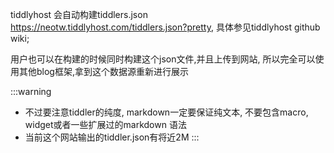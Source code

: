 tiddlyhost 会自动构建tiddlers.json https://neotw.tiddlyhost.com/tiddlers.json?pretty, 具体参见tiddlyhost github wiki;

用户也可以在构建的时候同时构建这个json文件,并且上传到网站, 所以完全可以使用其他blog框架,拿到这个数据源重新进行展示


:::warning
* 不过要注意tiddler的纯度, markdown一定要保证纯文本, 不要包含macro, widget或者一些扩展过的markdown 语法
* 当前这个网站输出的tiddler.json有将近2M
:::